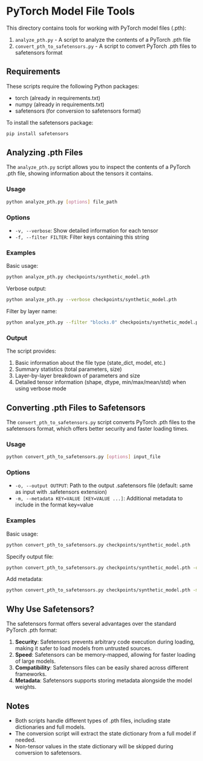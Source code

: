 # PyTorch Model File Tools

This directory contains tools for working with PyTorch model files (.pth):

1. `analyze_pth.py` - A script to analyze the contents of a PyTorch .pth file
2. `convert_pth_to_safetensors.py` - A script to convert PyTorch .pth files to safetensors format

## Requirements

These scripts require the following Python packages:

- torch (already in requirements.txt)
- numpy (already in requirements.txt)
- safetensors (for conversion to safetensors format)

To install the safetensors package:

```bash
pip install safetensors
```

## Analyzing .pth Files

The `analyze_pth.py` script allows you to inspect the contents of a PyTorch .pth file, showing information about the tensors it contains.

### Usage

```bash
python analyze_pth.py [options] file_path
```

### Options

- `-v, --verbose`: Show detailed information for each tensor
- `-f, --filter FILTER`: Filter keys containing this string

### Examples

Basic usage:

```bash
python analyze_pth.py checkpoints/synthetic_model.pth
```

Verbose output:

```bash
python analyze_pth.py --verbose checkpoints/synthetic_model.pth
```

Filter by layer name:

```bash
python analyze_pth.py --filter "blocks.0" checkpoints/synthetic_model.pth
```

### Output

The script provides:

1. Basic information about the file type (state_dict, model, etc.)
2. Summary statistics (total parameters, size)
3. Layer-by-layer breakdown of parameters and size
4. Detailed tensor information (shape, dtype, min/max/mean/std) when using verbose mode

## Converting .pth Files to Safetensors

The `convert_pth_to_safetensors.py` script converts PyTorch .pth files to the safetensors format, which offers better security and faster loading times.

### Usage

```bash
python convert_pth_to_safetensors.py [options] input_file
```

### Options

- `-o, --output OUTPUT`: Path to the output .safetensors file (default: same as input with .safetensors extension)
- `-m, --metadata KEY=VALUE [KEY=VALUE ...]`: Additional metadata to include in the format key=value

### Examples

Basic usage:

```bash
python convert_pth_to_safetensors.py checkpoints/synthetic_model.pth
```

Specify output file:

```bash
python convert_pth_to_safetensors.py checkpoints/synthetic_model.pth -o models/synthetic_model.safetensors
```

Add metadata:

```bash
python convert_pth_to_safetensors.py checkpoints/synthetic_model.pth -m model_type=transformer version=1.0
```

## Why Use Safetensors?

The safetensors format offers several advantages over the standard PyTorch .pth format:

1. **Security**: Safetensors prevents arbitrary code execution during loading, making it safer to load models from untrusted sources.
2. **Speed**: Safetensors can be memory-mapped, allowing for faster loading of large models.
3. **Compatibility**: Safetensors files can be easily shared across different frameworks.
4. **Metadata**: Safetensors supports storing metadata alongside the model weights.

## Notes

- Both scripts handle different types of .pth files, including state dictionaries and full models.
- The conversion script will extract the state dictionary from a full model if needed.
- Non-tensor values in the state dictionary will be skipped during conversion to safetensors.